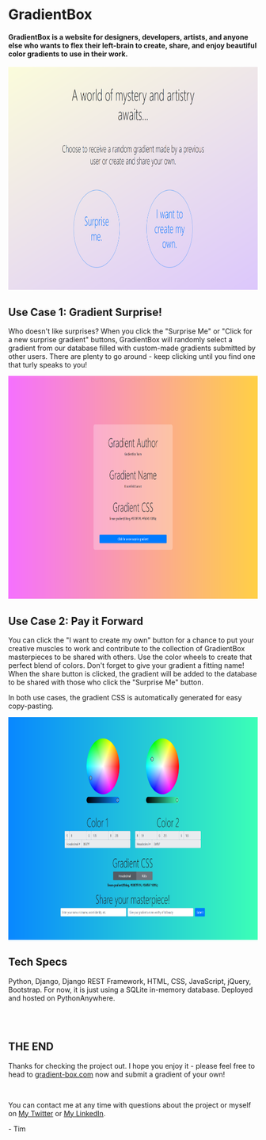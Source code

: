 # GradientBox
#### GradientBox is a website for designers, developers, artists, and anyone else who wants to flex their left-brain to create, share, and enjoy beautiful color gradients to use in their work.

<p align="center">
  <img src="/gradientbox/resources/gb-main.png" height="450">
</p>

## Use Case 1: Gradient Surprise!
Who doesn't like surprises? When you click the "Surprise Me" or "Click for a new surprise gradient" buttons, GradientBox will randomly select a gradient from our database filled with custom-made gradients submitted by other users. There are plenty to go around - keep clicking until you find one that turly speaks to you!
<br>

<p align="center">
  <img src="/gradientbox/resources/gb-surprise.png" height="450">
</p>

## Use Case 2: Pay it Forward
You can click the "I want to create my own" button for a chance to put your creative muscles to work and contribute to the collection of GradientBox masterpieces to be shared with others. Use the color wheels to create that perfect blend of colors. Don't forget to give your gradient a fitting name! When the share button is clicked, the gradient will be added to the database to be shared with those who click the "Surprise Me" button.

In both use cases, the gradient CSS is automatically generated for easy copy-pasting.
<br>

<p align="center">
  <img src="/gradientbox/resources/gb-custom.png" height="450">
</p>

## Tech Specs
Python, Django, Django REST Framework, HTML, CSS, JavaScript, jQuery, Bootstrap. For now, it is just using a SQLite in-memory database.
Deployed and hosted on PythonAnywhere.

<br>
<br>

## THE END
Thanks for checking the project out. I hope you enjoy it - please feel free to head to [gradient-box.com](http://www.gradient-box.com "gradient-box.com") now and submit a gradient of your own!

<br>

You can contact me at any time with questions about the project or myself on [My Twitter](https://twitter.com/TimJohnston_11 "Twitter") or [My LinkedIn](https://www.linkedin.com/in/timothyejohnston/ "My LinkedIn").

\- Tim
